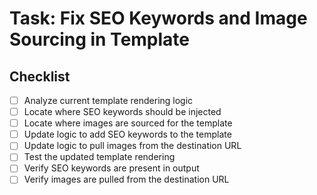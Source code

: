 # Task: Fix SEO Keywords and Image Sourcing in Template

## Checklist

- [ ] Analyze current template rendering logic
- [ ] Locate where SEO keywords should be injected
- [ ] Locate where images are sourced for the template
- [ ] Update logic to add SEO keywords to the template
- [ ] Update logic to pull images from the destination URL
- [ ] Test the updated template rendering
- [ ] Verify SEO keywords are present in output
- [ ] Verify images are pulled from the destination URL
